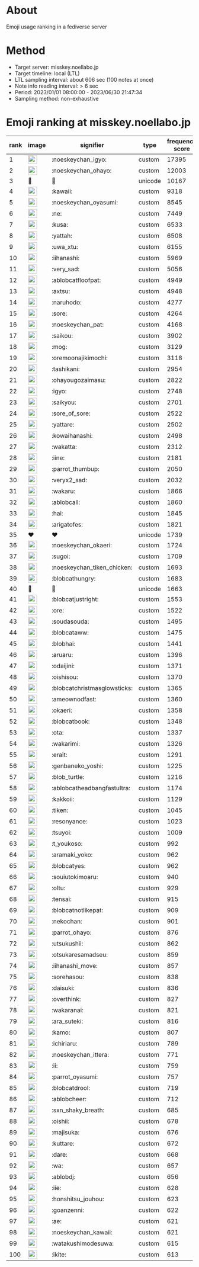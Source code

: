 # About
Emoji usage ranking in a fediverse server

# Method
- Target server: misskey.noellabo.jp
- Target timeline: local (LTL)
- LTL sampling interval: about 606 sec (100 notes at once)
- Note info reading interval: > 6 sec
- Period: 2023/01/01 08:00:00 - 2023/06/30 21:47:34 
- Sampling method: non-exhaustive

# Emoji ranking at misskey.noellabo.jp

|rank|image|signifier|type|frequency score|
|----|----|----|----|----|
|1|<img height="24" src="https://misskey.noellabo.jp/emoji/noeskeychan_igyo.webp">|:noeskeychan_igyo:|custom|17395|
|2|<img height="24" src="https://misskey.noellabo.jp/emoji/noeskeychan_ohayo.webp">|:noeskeychan_ohayo:|custom|12003|
|3|🎉|🎉|unicode|10167|
|4|<img height="24" src="https://misskey.noellabo.jp/emoji/kawaii.webp">|:kawaii:|custom|9318|
|5|<img height="24" src="https://misskey.noellabo.jp/emoji/noeskeychan_oyasumi.webp">|:noeskeychan_oyasumi:|custom|8545|
|6|<img height="24" src="https://misskey.noellabo.jp/emoji/ne.webp">|:ne:|custom|7449|
|7|<img height="24" src="https://misskey.noellabo.jp/emoji/kusa.webp">|:kusa:|custom|6533|
|8|<img height="24" src="https://misskey.noellabo.jp/emoji/yattah.webp">|:yattah:|custom|6508|
|9|<img height="24" src="https://misskey.noellabo.jp/emoji/uwa_xtu.webp">|:uwa_xtu:|custom|6155|
|10|<img height="24" src="https://misskey.noellabo.jp/emoji/iihanashi.webp">|:iihanashi:|custom|5969|
|11|<img height="24" src="https://misskey.noellabo.jp/emoji/very_sad.webp">|:very_sad:|custom|5056|
|12|<img height="24" src="https://misskey.noellabo.jp/emoji/ablobcatfloofpat.webp">|:ablobcatfloofpat:|custom|4949|
|13|<img height="24" src="https://misskey.noellabo.jp/emoji/axtsu.webp">|:axtsu:|custom|4948|
|14|<img height="24" src="https://misskey.noellabo.jp/emoji/naruhodo.webp">|:naruhodo:|custom|4277|
|15|<img height="24" src="https://misskey.noellabo.jp/emoji/sore.webp">|:sore:|custom|4264|
|16|<img height="24" src="https://misskey.noellabo.jp/emoji/noeskeychan_pat.webp">|:noeskeychan_pat:|custom|4168|
|17|<img height="24" src="https://misskey.noellabo.jp/emoji/saikou.webp">|:saikou:|custom|3902|
|18|<img height="24" src="https://misskey.noellabo.jp/emoji/mog.webp">|:mog:|custom|3129|
|19|<img height="24" src="https://misskey.noellabo.jp/emoji/oremoonajikimochi.webp">|:oremoonajikimochi:|custom|3118|
|20|<img height="24" src="https://misskey.noellabo.jp/emoji/tashikani.webp">|:tashikani:|custom|2954|
|21|<img height="24" src="https://misskey.noellabo.jp/emoji/ohayougozaimasu.webp">|:ohayougozaimasu:|custom|2822|
|22|<img height="24" src="https://misskey.noellabo.jp/emoji/igyo.webp">|:igyo:|custom|2748|
|23|<img height="24" src="https://misskey.noellabo.jp/emoji/saikyou.webp">|:saikyou:|custom|2701|
|24|<img height="24" src="https://misskey.noellabo.jp/emoji/sore_of_sore.webp">|:sore_of_sore:|custom|2522|
|25|<img height="24" src="https://misskey.noellabo.jp/emoji/yattare.webp">|:yattare:|custom|2502|
|26|<img height="24" src="https://misskey.noellabo.jp/emoji/kowaihanashi.webp">|:kowaihanashi:|custom|2498|
|27|<img height="24" src="https://misskey.noellabo.jp/emoji/wakatta.webp">|:wakatta:|custom|2312|
|28|<img height="24" src="https://misskey.noellabo.jp/emoji/iine.webp">|:iine:|custom|2181|
|29|<img height="24" src="https://misskey.noellabo.jp/emoji/parrot_thumbup.webp">|:parrot_thumbup:|custom|2050|
|30|<img height="24" src="https://misskey.noellabo.jp/emoji/veryx2_sad.webp">|:veryx2_sad:|custom|2032|
|31|<img height="24" src="https://misskey.noellabo.jp/emoji/wakaru.webp">|:wakaru:|custom|1866|
|32|<img height="24" src="https://misskey.noellabo.jp/emoji/ablobcall.webp">|:ablobcall:|custom|1860|
|33|<img height="24" src="https://misskey.noellabo.jp/emoji/hai.webp">|:hai:|custom|1845|
|34|<img height="24" src="https://misskey.noellabo.jp/emoji/arigatofes.webp">|:arigatofes:|custom|1821|
|35|❤|❤|unicode|1739|
|36|<img height="24" src="https://misskey.noellabo.jp/emoji/noeskeychan_okaeri.webp">|:noeskeychan_okaeri:|custom|1724|
|37|<img height="24" src="https://misskey.noellabo.jp/emoji/sugoi.webp">|:sugoi:|custom|1709|
|38|<img height="24" src="https://misskey.noellabo.jp/emoji/noeskeychan_tiken_chicken.webp">|:noeskeychan_tiken_chicken:|custom|1693|
|39|<img height="24" src="https://misskey.noellabo.jp/emoji/blobcathungry.webp">|:blobcathungry:|custom|1683|
|40|🍗|🍗|unicode|1663|
|41|<img height="24" src="https://misskey.noellabo.jp/emoji/blobcatjustright.webp">|:blobcatjustright:|custom|1553|
|42|<img height="24" src="https://misskey.noellabo.jp/emoji/ore.webp">|:ore:|custom|1522|
|43|<img height="24" src="https://misskey.noellabo.jp/emoji/soudasouda.webp">|:soudasouda:|custom|1495|
|44|<img height="24" src="https://misskey.noellabo.jp/emoji/blobcataww.webp">|:blobcataww:|custom|1475|
|45|<img height="24" src="https://misskey.noellabo.jp/emoji/blobhai.webp">|:blobhai:|custom|1441|
|46|<img height="24" src="https://misskey.noellabo.jp/emoji/aruaru.webp">|:aruaru:|custom|1396|
|47|<img height="24" src="https://misskey.noellabo.jp/emoji/odaijini.webp">|:odaijini:|custom|1371|
|48|<img height="24" src="https://misskey.noellabo.jp/emoji/oishisou.webp">|:oishisou:|custom|1370|
|49|<img height="24" src="https://misskey.noellabo.jp/emoji/blobcatchristmasglowsticks.webp">|:blobcatchristmasglowsticks:|custom|1365|
|50|<img height="24" src="https://misskey.noellabo.jp/emoji/ameownodfast.webp">|:ameownodfast:|custom|1360|
|51|<img height="24" src="https://misskey.noellabo.jp/emoji/okaeri.webp">|:okaeri:|custom|1358|
|52|<img height="24" src="https://misskey.noellabo.jp/emoji/blobcatbook.webp">|:blobcatbook:|custom|1348|
|53|<img height="24" src="https://misskey.noellabo.jp/emoji/ota.webp">|:ota:|custom|1337|
|54|<img height="24" src="https://misskey.noellabo.jp/emoji/wakarimi.webp">|:wakarimi:|custom|1326|
|55|<img height="24" src="https://misskey.noellabo.jp/emoji/erait.webp">|:erait:|custom|1291|
|56|<img height="24" src="https://misskey.noellabo.jp/emoji/genbaneko_yoshi.webp">|:genbaneko_yoshi:|custom|1225|
|57|<img height="24" src="https://misskey.noellabo.jp/emoji/blob_turtle.webp">|:blob_turtle:|custom|1216|
|58|<img height="24" src="https://misskey.noellabo.jp/emoji/ablobcatheadbangfastultra.webp">|:ablobcatheadbangfastultra:|custom|1174|
|59|<img height="24" src="https://misskey.noellabo.jp/emoji/kakkoii.webp">|:kakkoii:|custom|1129|
|60|<img height="24" src="https://misskey.noellabo.jp/emoji/tiken.webp">|:tiken:|custom|1045|
|61|<img height="24" src="https://misskey.noellabo.jp/emoji/resonyance.webp">|:resonyance:|custom|1023|
|62|<img height="24" src="https://misskey.noellabo.jp/emoji/tsuyoi.webp">|:tsuyoi:|custom|1009|
|63|<img height="24" src="https://misskey.noellabo.jp/emoji/t_youkoso.webp">|:t_youkoso:|custom|992|
|64|<img height="24" src="https://misskey.noellabo.jp/emoji/aramaki_yoko.webp">|:aramaki_yoko:|custom|962|
|65|<img height="24" src="https://misskey.noellabo.jp/emoji/blobcatyes.webp">|:blobcatyes:|custom|962|
|66|<img height="24" src="https://misskey.noellabo.jp/emoji/souiutokimoaru.webp">|:souiutokimoaru:|custom|940|
|67|<img height="24" src="https://misskey.noellabo.jp/emoji/oltu.webp">|:oltu:|custom|929|
|68|<img height="24" src="https://misskey.noellabo.jp/emoji/tensai.webp">|:tensai:|custom|915|
|69|<img height="24" src="https://misskey.noellabo.jp/emoji/blobcatnotlikepat.webp">|:blobcatnotlikepat:|custom|909|
|70|<img height="24" src="https://misskey.noellabo.jp/emoji/nekochan.webp">|:nekochan:|custom|901|
|71|<img height="24" src="https://misskey.noellabo.jp/emoji/parrot_ohayo.webp">|:parrot_ohayo:|custom|876|
|72|<img height="24" src="https://misskey.noellabo.jp/emoji/utsukushii.webp">|:utsukushii:|custom|862|
|73|<img height="24" src="https://misskey.noellabo.jp/emoji/otsukaresamadseu.webp">|:otsukaresamadseu:|custom|859|
|74|<img height="24" src="https://misskey.noellabo.jp/emoji/iihanashi_move.webp">|:iihanashi_move:|custom|857|
|75|<img height="24" src="https://misskey.noellabo.jp/emoji/sorehasou.webp">|:sorehasou:|custom|838|
|76|<img height="24" src="https://misskey.noellabo.jp/emoji/daisuki.webp">|:daisuki:|custom|836|
|77|<img height="24" src="https://misskey.noellabo.jp/emoji/overthink.webp">|:overthink:|custom|827|
|78|<img height="24" src="https://misskey.noellabo.jp/emoji/wakaranai.webp">|:wakaranai:|custom|821|
|79|<img height="24" src="https://misskey.noellabo.jp/emoji/ara_suteki.webp">|:ara_suteki:|custom|816|
|80|<img height="24" src="https://misskey.noellabo.jp/emoji/kamo.webp">|:kamo:|custom|807|
|81|<img height="24" src="https://misskey.noellabo.jp/emoji/ichiriaru.webp">|:ichiriaru:|custom|789|
|82|<img height="24" src="https://misskey.noellabo.jp/emoji/noeskeychan_ittera.webp">|:noeskeychan_ittera:|custom|771|
|83|<img height="24" src="https://misskey.noellabo.jp/emoji/ii.webp">|:ii:|custom|759|
|84|<img height="24" src="https://misskey.noellabo.jp/emoji/parrot_oyasumi.webp">|:parrot_oyasumi:|custom|757|
|85|<img height="24" src="https://misskey.noellabo.jp/emoji/blobcatdrool.webp">|:blobcatdrool:|custom|719|
|86|<img height="24" src="https://misskey.noellabo.jp/emoji/ablobcheer.webp">|:ablobcheer:|custom|712|
|87|<img height="24" src="https://misskey.noellabo.jp/emoji/sxn_shaky_breath.webp">|:sxn_shaky_breath:|custom|685|
|88|<img height="24" src="https://misskey.noellabo.jp/emoji/oishii.webp">|:oishii:|custom|678|
|89|<img height="24" src="https://misskey.noellabo.jp/emoji/majisuka.webp">|:majisuka:|custom|676|
|90|<img height="24" src="https://misskey.noellabo.jp/emoji/kuttare.webp">|:kuttare:|custom|672|
|91|<img height="24" src="https://misskey.noellabo.jp/emoji/dare.webp">|:dare:|custom|668|
|92|<img height="24" src="https://misskey.noellabo.jp/emoji/wa.webp">|:wa:|custom|657|
|93|<img height="24" src="https://misskey.noellabo.jp/emoji/ablobdj.webp">|:ablobdj:|custom|656|
|94|<img height="24" src="https://misskey.noellabo.jp/emoji/iie.webp">|:iie:|custom|628|
|95|<img height="24" src="https://misskey.noellabo.jp/emoji/honshitsu_jouhou.webp">|:honshitsu_jouhou:|custom|623|
|96|<img height="24" src="https://misskey.noellabo.jp/emoji/goanzenni.webp">|:goanzenni:|custom|622|
|97|<img height="24" src="https://misskey.noellabo.jp/emoji/ae.webp">|:ae:|custom|621|
|98|<img height="24" src="https://misskey.noellabo.jp/emoji/noeskeychan_kawaii.webp">|:noeskeychan_kawaii:|custom|621|
|99|<img height="24" src="https://misskey.noellabo.jp/emoji/watakushimodesuwa.webp">|:watakushimodesuwa:|custom|615|
|100|<img height="24" src="https://misskey.noellabo.jp/emoji/ikite.webp">|:ikite:|custom|613|
